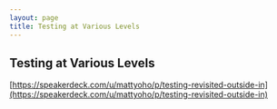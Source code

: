 ```yaml
---
layout: page
title: Testing at Various Levels
---
```


## Testing at Various Levels

<script async class="speakerdeck-embed" data-id="4fe319ddfb9d8a001f0278ca" data-ratio="1.299492385786802" src="//speakerdeck.com/assets/embed.js"></script>

[https://speakerdeck.com/u/mattyoho/p/testing-revisited-outside-in](https://speakerdeck.com/u/mattyoho/p/testing-revisited-outside-in)
